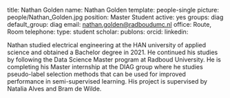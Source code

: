 title: Nathan Golden
name: Nathan Golden
template: people-single
picture: people/Nathan_Golden.jpg
position: Master Student
active: yes
groups: diag
default_group: diag
email: nathan.golden@radboudumc.nl
office: Route, Room 
telephone:
type: student
scholar: 
publons: 
orcid: 
linkedin:

Nathan studied electrical engineering at the HAN university of applied science and obtained a Bachelor degree in 2021. He continued his studies by following the Data Science Master program at Radboud University. He is completing his Master internship at the DIAG group where he studies pseudo-label selection methods that can be used for improved performance in semi-supervised learning. His project is supervised by Natalia Alves and Bram de Wilde.  

